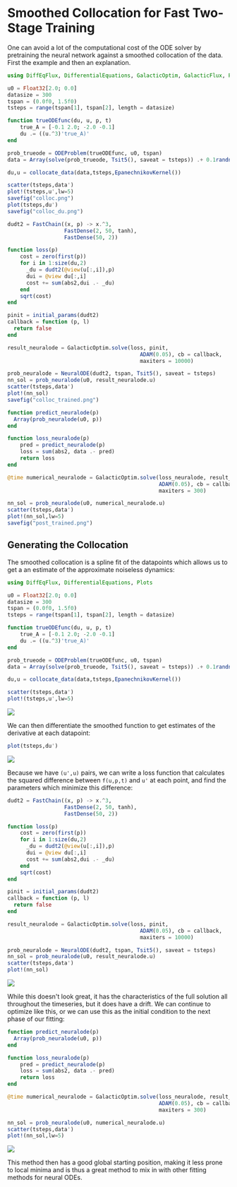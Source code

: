 # Smoothed Collocation for Fast Two-Stage Training

One can avoid a lot of the computational cost of the ODE solver by
pretraining the neural network against a smoothed collocation of the
data. First the example and then an explanation.

```julia
using DiffEqFlux, DifferentialEquations, GalacticOptim, GalacticFlux, Plots

u0 = Float32[2.0; 0.0]
datasize = 300
tspan = (0.0f0, 1.5f0)
tsteps = range(tspan[1], tspan[2], length = datasize)

function trueODEfunc(du, u, p, t)
    true_A = [-0.1 2.0; -2.0 -0.1]
    du .= ((u.^3)'true_A)'
end

prob_trueode = ODEProblem(trueODEfunc, u0, tspan)
data = Array(solve(prob_trueode, Tsit5(), saveat = tsteps)) .+ 0.1randn(2,300)

du,u = collocate_data(data,tsteps,EpanechnikovKernel())

scatter(tsteps,data')
plot!(tsteps,u',lw=5)
savefig("colloc.png")
plot(tsteps,du')
savefig("colloc_du.png")

dudt2 = FastChain((x, p) -> x.^3,
                  FastDense(2, 50, tanh),
                  FastDense(50, 2))

function loss(p)
    cost = zero(first(p))
    for i in 1:size(du,2)
      _du = dudt2(@view(u[:,i]),p)
      dui = @view du[:,i]
      cost += sum(abs2,dui .- _du)
    end
    sqrt(cost)
end

pinit = initial_params(dudt2)
callback = function (p, l)
  return false
end

result_neuralode = GalacticOptim.solve(loss, pinit,
                                          ADAM(0.05), cb = callback,
                                          maxiters = 10000)

prob_neuralode = NeuralODE(dudt2, tspan, Tsit5(), saveat = tsteps)
nn_sol = prob_neuralode(u0, result_neuralode.u)
scatter(tsteps,data')
plot!(nn_sol)
savefig("colloc_trained.png")

function predict_neuralode(p)
  Array(prob_neuralode(u0, p))
end

function loss_neuralode(p)
    pred = predict_neuralode(p)
    loss = sum(abs2, data .- pred)
    return loss
end

@time numerical_neuralode = GalacticOptim.solve(loss_neuralode, result_neuralode.u,
                                                ADAM(0.05), cb = callback,
                                                maxiters = 300)

nn_sol = prob_neuralode(u0, numerical_neuralode.u)
scatter(tsteps,data')
plot!(nn_sol,lw=5)
savefig("post_trained.png")
```

## Generating the Collocation

The smoothed collocation is a spline fit of the datapoints which allows
us to get a an estimate of the approximate noiseless dynamics:

```julia
using DiffEqFlux, DifferentialEquations, Plots

u0 = Float32[2.0; 0.0]
datasize = 300
tspan = (0.0f0, 1.5f0)
tsteps = range(tspan[1], tspan[2], length = datasize)

function trueODEfunc(du, u, p, t)
    true_A = [-0.1 2.0; -2.0 -0.1]
    du .= ((u.^3)'true_A)'
end

prob_trueode = ODEProblem(trueODEfunc, u0, tspan)
data = Array(solve(prob_trueode, Tsit5(), saveat = tsteps)) .+ 0.1randn(2,300)

du,u = collocate_data(data,tsteps,EpanechnikovKernel())

scatter(tsteps,data')
plot!(tsteps,u',lw=5)
```

![](https://user-images.githubusercontent.com/1814174/87254751-d8177600-c452-11ea-9095-3af303d9b975.png)

We can then differentiate the smoothed function to get estimates of the
derivative at each datapoint:

```julia
plot(tsteps,du')
```

![](https://user-images.githubusercontent.com/1814174/87254752-d8b00c80-c452-11ea-8011-7fd667b87311.png)

Because we have `(u',u)` pairs, we can write a loss function that
calculates the squared difference between `f(u,p,t)` and `u'` at each
point, and find the parameters which minimize this difference:

```julia
dudt2 = FastChain((x, p) -> x.^3,
                  FastDense(2, 50, tanh),
                  FastDense(50, 2))

function loss(p)
    cost = zero(first(p))
    for i in 1:size(du,2)
      _du = dudt2(@view(u[:,i]),p)
      dui = @view du[:,i]
      cost += sum(abs2,dui .- _du)
    end
    sqrt(cost)
end

pinit = initial_params(dudt2)
callback = function (p, l)
  return false
end

result_neuralode = GalacticOptim.solve(loss, pinit,
                                          ADAM(0.05), cb = callback,
                                          maxiters = 10000)

prob_neuralode = NeuralODE(dudt2, tspan, Tsit5(), saveat = tsteps)
nn_sol = prob_neuralode(u0, result_neuralode.u)
scatter(tsteps,data')
plot!(nn_sol)
```

![](https://user-images.githubusercontent.com/1814174/87254749-d8177600-c452-11ea-9643-86c6375fa493.png)

While this doesn't look great, it has the characteristics of the
full solution all throughout the timeseries, but it does have a drift.
We can continue to optimize like this, or we can use this as the
initial condition to the next phase of our fitting:

```julia
function predict_neuralode(p)
  Array(prob_neuralode(u0, p))
end

function loss_neuralode(p)
    pred = predict_neuralode(p)
    loss = sum(abs2, data .- pred)
    return loss
end

@time numerical_neuralode = GalacticOptim.solve(loss_neuralode, result_neuralode.u,
                                                ADAM(0.05), cb = callback,
                                                maxiters = 300)

nn_sol = prob_neuralode(u0, numerical_neuralode.u)
scatter(tsteps,data')
plot!(nn_sol,lw=5)
```

![](https://user-images.githubusercontent.com/1814174/87254750-d8177600-c452-11ea-8cfa-3f805beaf0aa.png)

This method then has a good global starting position, making it less
prone to local minima and is thus a great method to mix in with other
fitting methods for neural ODEs.
